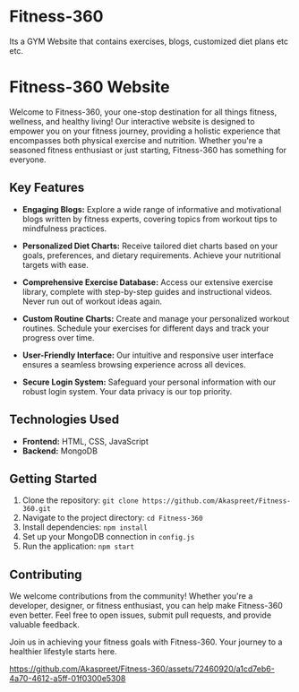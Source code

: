 # Fitness-360
Its a GYM Website that contains exercises, blogs, customized diet plans etc etc.


# Fitness-360 Website

Welcome to Fitness-360, your one-stop destination for all things fitness, wellness, and healthy living! Our interactive website is designed to empower you on your fitness journey, providing a holistic experience that encompasses both physical exercise and nutrition. Whether you're a seasoned fitness enthusiast or just starting, Fitness-360 has something for everyone.



## Key Features

- **Engaging Blogs:** Explore a wide range of informative and motivational blogs written by fitness experts, covering topics from workout tips to mindfulness practices.

- **Personalized Diet Charts:** Receive tailored diet charts based on your goals, preferences, and dietary requirements. Achieve your nutritional targets with ease.

- **Comprehensive Exercise Database:** Access our extensive exercise library, complete with step-by-step guides and instructional videos. Never run out of workout ideas again.

- **Custom Routine Charts:** Create and manage your personalized workout routines. Schedule your exercises for different days and track your progress over time.

- **User-Friendly Interface:** Our intuitive and responsive user interface ensures a seamless browsing experience across all devices.

- **Secure Login System:** Safeguard your personal information with our robust login system. Your data privacy is our top priority.

## Technologies Used

- **Frontend:** HTML, CSS, JavaScript
- **Backend:** MongoDB


## Getting Started

1. Clone the repository: `git clone https://github.com/Akaspreet/Fitness-360.git`
2. Navigate to the project directory: `cd Fitness-360`
3. Install dependencies: `npm install`
4. Set up your MongoDB connection in `config.js`
5. Run the application: `npm start`

## Contributing

We welcome contributions from the community! Whether you're a developer, designer, or fitness enthusiast, you can help make Fitness-360 even better. Feel free to open issues, submit pull requests, and provide valuable feedback.



Join us in achieving your fitness goals with Fitness-360. Your journey to a healthier lifestyle starts here.





https://github.com/Akaspreet/Fitness-360/assets/72460920/a1cd7eb6-4a70-4612-a5ff-01f0300e5308


